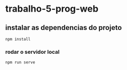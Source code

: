 # trabalho-5-prog-web

## instalar as dependencias do projeto
```
npm install
```

### rodar o servidor local
```
npm run serve
```